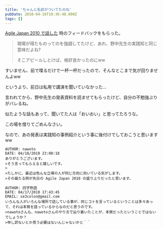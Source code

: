 ```yaml
---
title: 'ちゃんと名前がついてたのね'
pubDate: 2010-04-16T10:36:48.000Z
tags: []
---
```


[Agile Japan 2010 で話した](http://d.hatena.ne.jp/nawoto/20100412/1271043347) 時のフィードバックをもらった。

> 現場が得たものってのを強調してたけど、あれ、野中先生の実践知と同じ意味だよね?
>
> そこアピールしとけば、格好良かったのにww

すいません、前で喋るだけで一杯一杯だったので、そんなとこまで気が回りませんよww

というより、前日は私用で講演を聞いていなかった...

言われてから、野中先生の発表資料を読ませてもらったけど、自分の不勉強ぶりがバレるね。

似たような話もあって、聞いてた人は「おいおい」と思ってたろうな。

この場を借りてごめんなさい。

なので、あの発表は実践知の事例紹介という事に後付けでしておこうと思いますww

```comment
AUTHOR: nawoto
DATE: 04/18/2010 23:00:18
ありがとうございます。
>そう言ってもらえると嬉しいです。
>
>たしかに、最近は色んな立場の人が同じ方向に向いている気がします。
>その最たる例が先日の Agile Japan 2010 の盛り上りだったと思います。
```

```comment
AUTHOR: 四字熟語
DATE: 04/17/2010 17:43:45
EMAIL: se3colon@gmail.com
いろんな人がいろんな場所で話している事が、同じコトを言っているということは多々あって、それは本質を語っているからなのだと思うのです。
>nawotoさんも、nawotoさんのやり方で辿り着いたことが、本質だったということではないでしょうか？
>申し訳ないとか思う必要はないんじゃないかと＾＾
```
